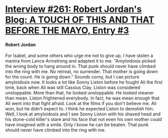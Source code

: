 # [Interview #261: Robert Jordan's Blog: A TOUCH OF THIS AND THAT BEFORE THE MAYO, Entry #3](https://www.theoryland.com/intvmain.php?i=261#3)

#### Robert Jordan

For Isabel, and some others who urge me not to give up, I have stolen a mantra from Lance Armstrong and adapted it to me. "Amyloidosis picked the wrong body to hang around in. That punk should never have climbed into the ring with me. No retreat, no surrender. That mother is going down for the count. He is going down." Sounds corny, but I can picture amyloidosis now. It looks a lot like Sonny Liston before he fought Ali the first time, back when Ali was still Cassius Clay. Liston was considered unstoppable. More than that, he looked unstoppable. He looked meaner than mean. Liston frightened everybody. In fact, he was mean enough that Ali went into that fight afraid. Look at the films if you don't believe me. Ali won, but he didn't expect to. I think he expected Liston to demolish him. Well, I look at amyloidosis and I see Sonny Liston with his shaved head and his stone-cold killer's stare and his face that not even his own mother could have imagined with a smile. Only I know he can be beaten. That punk should never have climbed into the ring with me.

